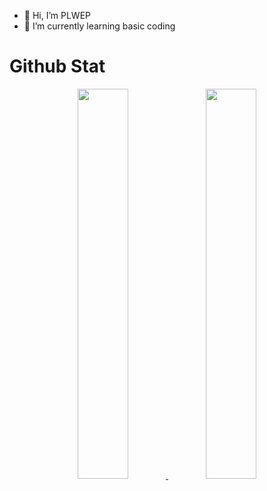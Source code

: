 - 👋 Hi, I’m PLWEP
- 🌱 I’m currently learning basic coding

# Github Stat

<p align="center">
  <a href="https://github.com/PLWEP">
    <img src="https://github-readme-stats.vercel.app/api?username=PLWEP&show_icons=true&theme=github_dark&hide_border=true" width="40%" />
    <img src="https://github-readme-streak-stats.herokuapp.com/?user=PLWEP&theme=github-dark-blue&hide_border=true" width="40%"/>
  </a>
</p>

<!---
PLWEP/PLWEP is a ✨ special ✨ repository because its `README.md` (this file) appears on your GitHub profile.
You can click the Preview link to take a look at your changes.
--->
